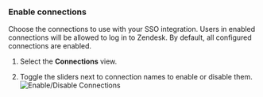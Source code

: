 ### Enable connections

Choose the connections to use with your SSO integration. Users in enabled connections will be allowed to log in to Zendesk. By default, all configured connections are enabled.

1. Select the **Connections** view.

2. Toggle the sliders next to connection names to enable or disable them.
![Enable/Disable Connections](https://auth0.com/docs/media/articles/dashboard/sso-integrations/settings-connections-zendesk.png)